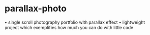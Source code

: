 # parallax-photo
• single scroll photography portfolio with parallax effect
• lightweight project which exemplifies how much you can do with little code
